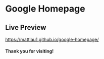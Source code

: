 # Google Homepage
## Live Preview
https://mattlau1.github.io/google-homepage/

#### Thank you for visiting!
